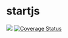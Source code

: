 # startjs
<img  src="https://travis-ci.org/olivernight/startJs.svg?branch=master">
<a href='https://coveralls.io/github/olivernight/startjs?branch=master'><img src='https://coveralls.io/repos/github/olivernight/startjs/badge.svg?branch=master' alt='Coverage Status' /></a>
